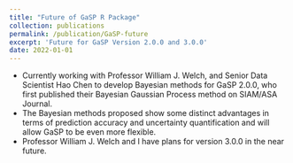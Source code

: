```yaml
---
title: "Future of GaSP R Package"
collection: publications
permalink: /publication/GaSP-future
excerpt: 'Future for GaSP Version 2.0.0 and 3.0.0'
date: 2022-01-01
---
```

* Currently working with Professor William J. Welch, and Senior Data Scientist Hao Chen to develop Bayesian methods for GaSP 2.0.0, who first published their Bayesian Gaussian Process method on SIAM/ASA Journal.
* The Bayesian methods proposed show some distinct advantages in terms of prediction accuracy and uncertainty quantification and will allow GaSP to be even more flexible. 
* Professor William J. Welch and I have plans for version 3.0.0 in the near future.